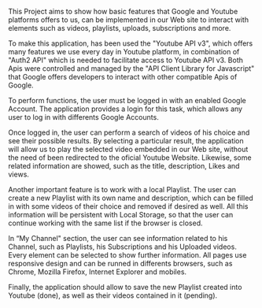 This Project aims to show how basic features that Google and Youtube platforms offers to us, can be implemented in our Web site to interact with elements such as videos, playlists, uploads, subscriptions and more.

To make this application, has been used the "Youtube API v3", which offers many features we use every day in Youtube platform, in combination of "Auth2 API" which is needed to facilitate access to Youtube API v3. Both Apis were controlled and managed by the "API Client Library for Javascript" that Google offers developers to interact with other compatible Apis of Google.

To perform functions, the user must be logged in with an enabled Google Account. The application provides a login for this task, which allows any user to log in with differents Google Accounts.

Once logged in, the user can perform a search of videos of his choice and see their possible results. By selecting a particular result, the application will allow us to play the selected video embedded in our Web site, without the need of been redirected to the oficial Youtube Website. Likewise, some related information are showed, such as the title, description, Likes and views.

Another important feature is to work with a local Playlist. The user can create a new Playlist with its own name and description, which can be filled in with some videos of their choice and removed if desired as well. All this information will be persistent with Local Storage, so that the user can continue working with the same list if the browser is closed.

In “My Channel" section, the user can see information related to his Channel, such as Playlists, his Subscriptions and his Uploaded videos. Every element can be selected to show further information. All pages use responsive design and can be runned in differents browsers, such as Chrome, Mozilla Firefox, Internet Explorer and mobiles.

Finally, the application should allow to save the new Playlist created into Youtube (done), as well as their videos contained in it (pending).

